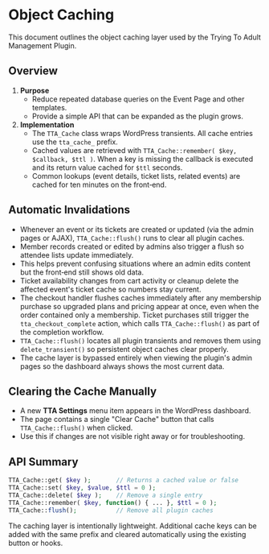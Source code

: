 # Object Caching

This document outlines the object caching layer used by the Trying To Adult Management Plugin.

## Overview

1. **Purpose**
   - Reduce repeated database queries on the Event Page and other templates.
   - Provide a simple API that can be expanded as the plugin grows.
2. **Implementation**
   - The `TTA_Cache` class wraps WordPress transients. All cache entries use the `tta_cache_` prefix.
   - Cached values are retrieved with `TTA_Cache::remember( $key, $callback, $ttl )`. When a key is missing the callback is executed and its return value cached for `$ttl` seconds.
   - Common lookups (event details, ticket lists, related events) are cached for ten minutes on the front‑end.

## Automatic Invalidations

- Whenever an event or its tickets are created or updated (via the admin pages or AJAX), `TTA_Cache::flush()` runs to clear all plugin caches.
- Member records created or edited by admins also trigger a flush so attendee lists update immediately.
- This helps prevent confusing situations where an admin edits content but the front‑end still shows old data.
- Ticket availability changes from cart activity or cleanup delete the affected event's ticket cache so numbers stay current.
- The checkout handler flushes caches immediately after any membership purchase so upgraded plans and pricing appear at once, even when the order contained only a membership. Ticket purchases still trigger the `tta_checkout_complete` action, which calls `TTA_Cache::flush()` as part of the completion workflow.
- `TTA_Cache::flush()` locates all plugin transients and removes them using `delete_transient()` so persistent object caches clear properly.
- The cache layer is bypassed entirely when viewing the plugin's admin pages so the dashboard always shows the most current data.

## Clearing the Cache Manually

- A new **TTA Settings** menu item appears in the WordPress dashboard.
- The page contains a single "Clear Cache" button that calls `TTA_Cache::flush()` when clicked.
- Use this if changes are not visible right away or for troubleshooting.

## API Summary

```php
TTA_Cache::get( $key );       // Returns a cached value or false
TTA_Cache::set( $key, $value, $ttl = 0 );
TTA_Cache::delete( $key );    // Remove a single entry
TTA_Cache::remember( $key, function() { ... }, $ttl = 0 );
TTA_Cache::flush();           // Remove all plugin caches
```

The caching layer is intentionally lightweight. Additional cache keys can be added with the same prefix and cleared automatically using the existing button or hooks.
